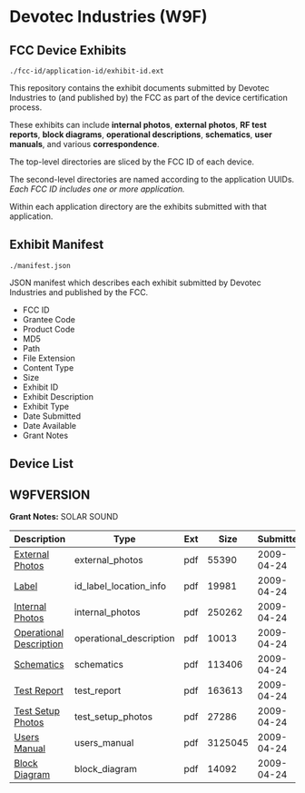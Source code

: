 # Devotec Industries (W9F)
## FCC Device Exhibits

```
./fcc-id/application-id/exhibit-id.ext
```

This repository contains the exhibit documents submitted by Devotec Industries to (and published by) the FCC as part of the device certification process.

These exhibits can include **internal photos**, **external photos**, **RF test reports**, **block diagrams**, **operational descriptions**, **schematics**, **user manuals**, and various **correspondence**.

The top-level directories are sliced by the FCC ID of each device.

The second-level directories are named according to the application UUIDs. *Each FCC ID includes one or more application.*

Within each application directory are the exhibits submitted with that application. 

## Exhibit Manifest

```
./manifest.json
```

JSON manifest which describes each exhibit submitted by Devotec Industries and published by the FCC.

- FCC ID
- Grantee Code
- Product Code
- MD5
- Path
- File Extension
- Content Type
- Size
- Exhibit ID
- Exhibit Description
- Exhibit Type
- Date Submitted
- Date Available
- Grant Notes

## Device List
## W9FVERSION
**Grant Notes:** SOLAR SOUND

| Description | Type | Ext | Size | Submitted | Available |
| ----------- | ---- | --- | ---- | --------- | --------- |
| [External Photos](W9FVERSION/f3e63ddc1f93df546d8b17121f25ef83/1101488.pdf) | external_photos | pdf | 55390 | 2009-04-24 | 2009-04-24 |
| [Label](W9FVERSION/f3e63ddc1f93df546d8b17121f25ef83/1101489.pdf) | id_label_location_info | pdf | 19981 | 2009-04-24 | 2009-04-24 |
| [Internal Photos](W9FVERSION/f3e63ddc1f93df546d8b17121f25ef83/1101491.pdf) | internal_photos | pdf | 250262 | 2009-04-24 | 2009-04-24 |
| [Operational Description](W9FVERSION/f3e63ddc1f93df546d8b17121f25ef83/1101487.pdf) | operational_description | pdf | 10013 | 2009-04-24 | 2009-04-24 |
| [Schematics](W9FVERSION/f3e63ddc1f93df546d8b17121f25ef83/1101493.pdf) | schematics | pdf | 113406 | 2009-04-24 | 2009-04-24 |
| [Test Report](W9FVERSION/f3e63ddc1f93df546d8b17121f25ef83/1101490.pdf) | test_report | pdf | 163613 | 2009-04-24 | 2009-04-24 |
| [Test Setup Photos](W9FVERSION/f3e63ddc1f93df546d8b17121f25ef83/1101494.pdf) | test_setup_photos | pdf | 27286 | 2009-04-24 | 2009-04-24 |
| [Users Manual](W9FVERSION/f3e63ddc1f93df546d8b17121f25ef83/1101492.pdf) | users_manual | pdf | 3125045 | 2009-04-24 | 2009-04-24 |
| [Block Diagram](W9FVERSION/f3e63ddc1f93df546d8b17121f25ef83/1101486.pdf) | block_diagram | pdf | 14092 | 2009-04-24 | 2009-04-24 |
